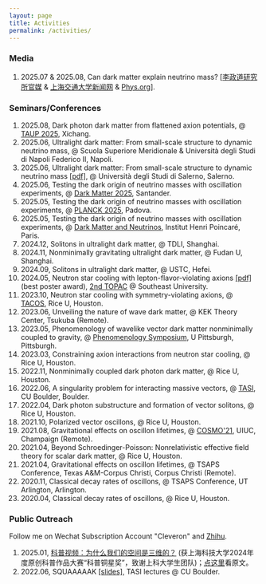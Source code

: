 ```yaml
---
layout: page
title: Activities
permalink: /activities/
---
```


### Media
1. 2025.07 & 2025.08, Can dark matter explain neutrino mass? [[李政道研究所官媒](https://mp.weixin.qq.com/s/nCmDFHN5hIirzIvGPKIwNg) & [上海交通大学新闻网](https://news.sjtu.edu.cn/jdzh/20250724/213260.html) & [Phys.org](https://phys.org/news/2025-07-neutrino-masses-interactions-dark.html)].


### Seminars/Conferences

1. 2025.08, Dark photon dark matter from flattened axion potentials, @ [TAUP 2025](https://indico-cdex.ep.tsinghua.edu.cn/event/175/), Xichang.
1. 2025.06, Ultralight dark matter: From small-scale structure to dynamic neutrino mass, @ Scuola Superiore Meridionale & Università degli Studi di Napoli Federico II, Napoli.
1. 2025.06, Ultralight dark matter: From small-scale structure to dynamic neutrino mass [[pdf]](/activities/2025-06-10-dm-nu-mass.pdf), @ Università degli Studi di Salerno, Salerno.
1. 2025.06, Testing the dark origin of neutrino masses with oscillation experiments, @ [Dark Matter 2025](https://indico.ifca.es/event/3234/), Santander.
1. 2025.05, Testing the dark origin of neutrino masses with oscillation experiments, @ [PLANCK 2025](https://indico.dfa.unipd.it/event/1200/), Padova.
1. 2025.05, Testing the dark origin of neutrino masses with oscillation experiments, @ [Dark Matter and Neutrinos](https://indico.math.cnrs.fr/event/12305), Institut Henri Poincaré, Paris.
1. 2024.12, Solitons in ultralight dark matter, @ TDLI, Shanghai.
2. 2024.11, Nonminimally gravitating ultralight dark matter, @ Fudan U, Shanghai.
2. 2024.09, Solitons in ultralight dark matter, @ USTC, Hefei.  
1. 2024.05, Neutron star cooling with lepton-flavor-violating axions [[pdf]](/activities/2024-05-31-neutron-star-cooling.pdf) (best poster award), [2nd TOPAC](https://indico-tdli.sjtu.edu.cn/event/2116/) @ Southeast University.
1. 2023.10, Neutron star cooling with symmetry-violating axions, @ [TACOS](https://sites.google.com/view/texas-tacos/home), Rice U, Houston.
2. 2023.06, Unveiling the nature of wave dark matter, @ KEK Theory Center, Tsukuba (Remote).
3. 2023.05, Phenomenology of wavelike vector dark matter nonminimally coupled to gravity, @ [Phenomenology Symposium](https://www.pittpacc.pitt.edu/meetings/phenomenology-symposia), U Pittsburgh, Pittsburgh.
4. 2023.03, Constraining axion interactions from neutron star cooling, @ Rice U, Houston.
5. 2022.11, Nonminimally coupled dark photon dark matter, @ Rice U, Houston.
6. 2022.06, A singularity problem for interacting massive vectors, @ [TASI](https://www.colorado.edu/physics/TASI/Program-Overview), CU Boulder, Boulder.
7. 2022.04, Dark photon substructure and formation of vector solitons, @ Rice U, Houston.
8. 2021.10, Polarized vector oscillons, @ Rice U, Houston.
9. 2021.08, Gravitational effects on oscillon lifetimes, @ [COSMO'21](https://caps.ncsa.illinois.edu/conferences/cosmo21/), UIUC, Champaign (Remote).
10. 2021.04, Beyond Schroedinger-Poisson: Nonrelativistic effective field theory for scalar dark matter, @ Rice U, Houston.
11. 2021.04, Gravitational effects on oscillon lifetimes, @ TSAPS Conference, Texas A&M-Corpus Christi, Corpus Christi (Remote).
12. 2020.11, Classical decay rates of oscillons, @ TSAPS Conference, UT Arlington, Arlington.
13. 2020.04, Classical decay rates of oscillons, @ Rice U, Houston.


### Public Outreach

Follow me on Wechat Subscription Account "Cleveron" and [Zhihu](https://www.zhihu.com/people/hongyisteinzhang).

1. 2025.01, [科普视频：为什么我们的空间是三维的？](https://www.bilibili.com/video/BV16X6iYyEHS/) (获上海科技大学2024年度原创科普作品大赛“科普铜星奖”，致谢上科大学生团队)；[点这里](https://mp.weixin.qq.com/s/sDDQjzepyaf9qAtBqEdwUQ)看原文。
1. 2022.06, SQUAAAAAK [[slides]](/activities/2022-06-23-squaaaaak.pdf), TASI lectures @ CU Boulder.